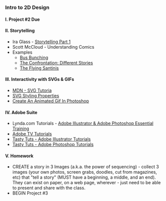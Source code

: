 ### Intro to 2D Design

#### I. Project #2 Due

#### II. Storytelling
* Ira Glass - [Storytelling Part 1](https://www.youtube.com/watch?v=loxJ3FtCJJA)
* Scott McCloud - Understanding Comics
* Examples
	* [Bus Bunching](http://interactive.wbez.org/curiouscity/bus-bunching/)
	* [The Confrontation: Different Stories](http://www.washingtonpost.com/wp-srv/special/national/ferguson-grand-jury-findings/)
	* [The Flying Santinis](http://air258.nyuad.im/comic/comic.html)

#### III. Interactivity with SVGs & GIFs
* [MDN - SVG Tutoria](https://developer.mozilla.org/en-US/docs/Web/SVG/Tutorial)
* [SVG Styling Properties](http://www.w3.org/TR/SVG/styling.html#SVGStylingProperties)
* [Create An Animated Gif In Photoshop](https://www.youtube.com/watch?v=-hNGOZXtg0s)
 
#### IV. Adobe Suite 
* Lynda.com Tutorials - [Adobe Illustrator & Adobe Photoshop Essential Training](http://www.nyu.edu/life/resources-and-services/information-technology/help-and-service-status/training-and-workshops/lynda-com.html)
* [Adobe TV Tutorials](http://tv.adobe.com/channel/how-to/how-to-cs6-tutorials/)
* [Tasty Tuts - Adobe Illustrator Tutorials](https://www.youtube.com/playlist?list=PLYfCBK8IplO4X-jM1Rp43wAIdpP2XNGwP) 
* [Tasty Tuts - Adobe Photoshop Tutorials](https://www.youtube.com/watch?v=sF_jSrBhdlg)
						
#### V. Homework
* CREATE a story in 3 Images (a.k.a. the power of sequencing) - collect 3 images (your own photos, screen grabs, doodles, cut from magazines, etc) that "tell a story" (MUST have a beginning, a middle, and an end). They can exist on paper, on a web page, wherever - just need to be able to present and share with the class.
* BEGIN Project #3						